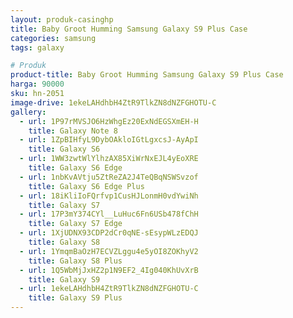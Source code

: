 ```yaml
---
layout: produk-casinghp
title: Baby Groot Humming Samsung Galaxy S9 Plus Case
categories: samsung
tags: galaxy

# Produk
product-title: Baby Groot Humming Samsung Galaxy S9 Plus Case
harga: 90000
sku: hn-2051
image-drive: 1ekeLAHdhbH4ZtR9TlkZN8dNZFGHOTU-C
gallery:
  - url: 1P97rMVSJO6HzWhgEz20ExNdEGSXmEH-H
    title: Galaxy Note 8
  - url: 1ZpBIHfyL9DybOAkloIGtLgxcsJ-AyApI
    title: Galaxy S6
  - url: 1WW3zwtWlYlhzAX85XiWrNxEJL4yEoXRE
    title: Galaxy S6 Edge
  - url: 1nbKvAVtju5ZtReZA2J4TeQBqNSWSvzof
    title: Galaxy S6 Edge Plus
  - url: 18iKliIoFQrfvp1CusHJLonmH0vdYwiNh
    title: Galaxy S7
  - url: 17P3mY374CYl__LuHuc6Fn6USb478fChH
    title: Galaxy S7 Edge
  - url: 1XjUDNX93CDP2dCr0qNE-sEsypWLzEDQJ
    title: Galaxy S8
  - url: 1YmqmBaOzH7ECVZLggu4e5yOI8ZOKhyV2
    title: Galaxy S8 Plus
  - url: 1Q5WbMjJxHZ2p1N9EF2_4Ig040KhUvXrB
    title: Galaxy S9
  - url: 1ekeLAHdhbH4ZtR9TlkZN8dNZFGHOTU-C
    title: Galaxy S9 Plus
---
```

